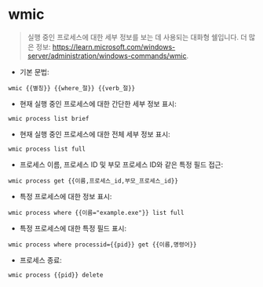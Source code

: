 # wmic

> 실행 중인 프로세스에 대한 세부 정보를 보는 데 사용되는 대화형 쉘입니다.
> 더 많은 정보: <https://learn.microsoft.com/windows-server/administration/windows-commands/wmic>.

- 기본 문법:

`wmic {{별칭}} {{where_절}} {{verb_절}}`

- 현재 실행 중인 프로세스에 대한 간단한 세부 정보 표시:

`wmic process list brief`

- 현재 실행 중인 프로세스에 대한 전체 세부 정보 표시:

`wmic process list full`

- 프로세스 이름, 프로세스 ID 및 부모 프로세스 ID와 같은 특정 필드 접근:

`wmic process get {{이름,프로세스_id,부모_프로세스_id}}`

- 특정 프로세스에 대한 정보 표시:

`wmic process where {{이름="example.exe"}} list full`

- 특정 프로세스에 대한 특정 필드 표시:

`wmic process where processid={{pid}} get {{이름,명령어}}`

- 프로세스 종료:

`wmic process {{pid}} delete`
